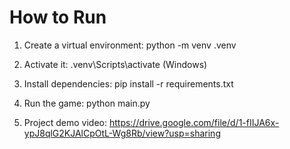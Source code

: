 # How to Run

1. Create a virtual environment:
   python -m venv .venv

2. Activate it:
   .venv\Scripts\activate  (Windows)

3. Install dependencies:
   pip install -r requirements.txt

4. Run the game:
   python main.py

5. Project demo video:
   https://drive.google.com/file/d/1-fIIJA6x-ypJ8qlG2KJAlCpOtL-Wg8Rb/view?usp=sharing
